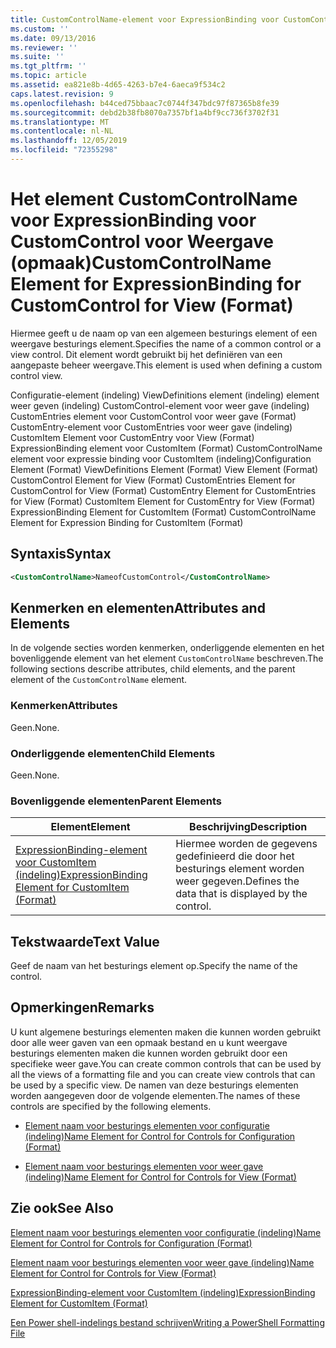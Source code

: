 ```yaml
---
title: CustomControlName-element voor ExpressionBinding voor CustomControl voor weer gave (indeling) | Microsoft Docs
ms.custom: ''
ms.date: 09/13/2016
ms.reviewer: ''
ms.suite: ''
ms.tgt_pltfrm: ''
ms.topic: article
ms.assetid: ea821e8b-4d65-4263-b7e4-6aeca9f534c2
caps.latest.revision: 9
ms.openlocfilehash: b44ced75bbaac7c0744f347bdc97f87365b8fe39
ms.sourcegitcommit: debd2b38fb8070a7357bf1a4bf9cc736f3702f31
ms.translationtype: MT
ms.contentlocale: nl-NL
ms.lasthandoff: 12/05/2019
ms.locfileid: "72355298"
---
```

# <a name="customcontrolname-element-for-expressionbinding-for-customcontrol-for-view-format"></a><span data-ttu-id="41f38-102">Het element CustomControlName voor ExpressionBinding voor CustomControl voor Weergave (opmaak)</span><span class="sxs-lookup"><span data-stu-id="41f38-102">CustomControlName Element for ExpressionBinding for CustomControl for View (Format)</span></span>

<span data-ttu-id="41f38-103">Hiermee geeft u de naam op van een algemeen besturings element of een weergave besturings element.</span><span class="sxs-lookup"><span data-stu-id="41f38-103">Specifies the name of a common control or a view control.</span></span> <span data-ttu-id="41f38-104">Dit element wordt gebruikt bij het definiëren van een aangepaste beheer weergave.</span><span class="sxs-lookup"><span data-stu-id="41f38-104">This element is used when defining a custom control view.</span></span>

<span data-ttu-id="41f38-105">Configuratie-element (indeling) ViewDefinitions element (indeling) element weer geven (indeling) CustomControl-element voor weer gave (indeling) CustomEntries element voor CustomControl voor weer gave (Format) CustomEntry-element voor CustomEntries voor weer gave (indeling) CustomItem Element voor CustomEntry voor View (Format) ExpressionBinding element voor CustomItem (Format) CustomControlName element voor expressie binding voor CustomItem (indeling)</span><span class="sxs-lookup"><span data-stu-id="41f38-105">Configuration Element (Format) ViewDefinitions Element (Format) View Element (Format) CustomControl Element for View (Format) CustomEntries Element for CustomControl for View (Format) CustomEntry Element for CustomEntries for View (Format) CustomItem Element for CustomEntry for View (Format) ExpressionBinding Element for CustomItem (Format) CustomControlName Element for Expression Binding for CustomItem (Format)</span></span>

## <a name="syntax"></a><span data-ttu-id="41f38-106">Syntaxis</span><span class="sxs-lookup"><span data-stu-id="41f38-106">Syntax</span></span>

```xml
<CustomControlName>NameofCustomControl</CustomControlName>
```

## <a name="attributes-and-elements"></a><span data-ttu-id="41f38-107">Kenmerken en elementen</span><span class="sxs-lookup"><span data-stu-id="41f38-107">Attributes and Elements</span></span>

<span data-ttu-id="41f38-108">In de volgende secties worden kenmerken, onderliggende elementen en het bovenliggende element van het element `CustomControlName` beschreven.</span><span class="sxs-lookup"><span data-stu-id="41f38-108">The following sections describe attributes, child elements, and the parent element of the `CustomControlName` element.</span></span>

### <a name="attributes"></a><span data-ttu-id="41f38-109">Kenmerken</span><span class="sxs-lookup"><span data-stu-id="41f38-109">Attributes</span></span>

<span data-ttu-id="41f38-110">Geen.</span><span class="sxs-lookup"><span data-stu-id="41f38-110">None.</span></span>

### <a name="child-elements"></a><span data-ttu-id="41f38-111">Onderliggende elementen</span><span class="sxs-lookup"><span data-stu-id="41f38-111">Child Elements</span></span>

<span data-ttu-id="41f38-112">Geen.</span><span class="sxs-lookup"><span data-stu-id="41f38-112">None.</span></span>

### <a name="parent-elements"></a><span data-ttu-id="41f38-113">Bovenliggende elementen</span><span class="sxs-lookup"><span data-stu-id="41f38-113">Parent Elements</span></span>

|<span data-ttu-id="41f38-114">Element</span><span class="sxs-lookup"><span data-stu-id="41f38-114">Element</span></span>|<span data-ttu-id="41f38-115">Beschrijving</span><span class="sxs-lookup"><span data-stu-id="41f38-115">Description</span></span>|
|-------------|-----------------|
|[<span data-ttu-id="41f38-116">ExpressionBinding-element voor CustomItem (indeling)</span><span class="sxs-lookup"><span data-stu-id="41f38-116">ExpressionBinding Element for CustomItem (Format)</span></span>](./expressionbinding-element-for-customitem-for-controls-for-configuration-format.md)|<span data-ttu-id="41f38-117">Hiermee worden de gegevens gedefinieerd die door het besturings element worden weer gegeven.</span><span class="sxs-lookup"><span data-stu-id="41f38-117">Defines the data that is displayed by the control.</span></span>|

## <a name="text-value"></a><span data-ttu-id="41f38-118">Tekstwaarde</span><span class="sxs-lookup"><span data-stu-id="41f38-118">Text Value</span></span>

<span data-ttu-id="41f38-119">Geef de naam van het besturings element op.</span><span class="sxs-lookup"><span data-stu-id="41f38-119">Specify the name of the control.</span></span>

## <a name="remarks"></a><span data-ttu-id="41f38-120">Opmerkingen</span><span class="sxs-lookup"><span data-stu-id="41f38-120">Remarks</span></span>

<span data-ttu-id="41f38-121">U kunt algemene besturings elementen maken die kunnen worden gebruikt door alle weer gaven van een opmaak bestand en u kunt weergave besturings elementen maken die kunnen worden gebruikt door een specifieke weer gave.</span><span class="sxs-lookup"><span data-stu-id="41f38-121">You can create common controls that can be used by all the views of a formatting file and you can create view controls that can be used by a specific view.</span></span> <span data-ttu-id="41f38-122">De namen van deze besturings elementen worden aangegeven door de volgende elementen.</span><span class="sxs-lookup"><span data-stu-id="41f38-122">The names of these controls are specified by the following elements.</span></span>

- [<span data-ttu-id="41f38-123">Element naam voor besturings elementen voor configuratie (indeling)</span><span class="sxs-lookup"><span data-stu-id="41f38-123">Name Element for Control for Controls for Configuration (Format)</span></span>](./name-element-for-control-for-controls-for-configuration-format.md)

- [<span data-ttu-id="41f38-124">Element naam voor besturings elementen voor weer gave (indeling)</span><span class="sxs-lookup"><span data-stu-id="41f38-124">Name Element for Control for Controls for View (Format)</span></span>](./name-element-for-control-for-controls-for-view-format.md)

## <a name="see-also"></a><span data-ttu-id="41f38-125">Zie ook</span><span class="sxs-lookup"><span data-stu-id="41f38-125">See Also</span></span>

[<span data-ttu-id="41f38-126">Element naam voor besturings elementen voor configuratie (indeling)</span><span class="sxs-lookup"><span data-stu-id="41f38-126">Name Element for Control for Controls for Configuration (Format)</span></span>](./name-element-for-control-for-controls-for-configuration-format.md)

[<span data-ttu-id="41f38-127">Element naam voor besturings elementen voor weer gave (indeling)</span><span class="sxs-lookup"><span data-stu-id="41f38-127">Name Element for Control for Controls for View (Format)</span></span>](./name-element-for-control-for-controls-for-view-format.md)

[<span data-ttu-id="41f38-128">ExpressionBinding-element voor CustomItem (indeling)</span><span class="sxs-lookup"><span data-stu-id="41f38-128">ExpressionBinding Element for CustomItem (Format)</span></span>](./expressionbinding-element-for-customitem-for-controls-for-configuration-format.md)

[<span data-ttu-id="41f38-129">Een Power shell-indelings bestand schrijven</span><span class="sxs-lookup"><span data-stu-id="41f38-129">Writing a PowerShell Formatting File</span></span>](./writing-a-powershell-formatting-file.md)
